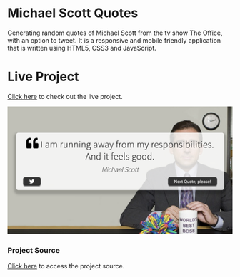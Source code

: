 # Michael Scott Quotes

Generating random quotes of Michael Scott from the tv show The Office, with an option to tweet. 
It is a responsive and mobile friendly application that is written using HTML5, CSS3 and JavaScript.

# Live Project
[Click here](https://selenozkan.github.io/michael-scott-quotes) to check out the live project.

<img src ="projectdemo.png" width=750>

### Project Source
[Click here](https://www.udemy.com/course/javascript-web-projects-to-build-your-portfolio-resume/) to access the project source.
